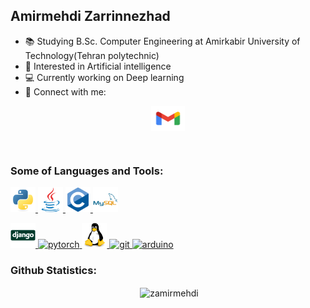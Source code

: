 <!--
### Hi there 👋

**zamirmehdi/zamirmehdi** is a ✨ _special_ ✨ repository because its `README.md` (this file) appears on your GitHub profile.

Here are some ideas to get you started:

- 🔭 I’m currently working on ...
- 🌱 I’m currently learning ...
- 👯 I’m looking to collaborate on ...
- 🤔 I’m looking for help with ...
- 💬 Ask me about ...
- 📫 How to reach me: ...
- 😄 Pronouns: ...
- ⚡ Fun fact: ...
-->


<!-- <h1 align="center">Hi there 👋, I'm Amirmehdi</h1>
<h3 align="center">A passionate AI developer!</h3> -->
## Amirmehdi Zarrinnezhad
- 📚 Studying B.Sc. Computer Engineering at Amirkabir University of Technology(Tehran polytechnic)
- 🧠 Interested in Artificial intelligence
- 💻 Currently working on Deep learning
- 📩 Connect with me:

<!-- #### Connect with me: -->
<p align="center">
<!--   <a href="https://linkedin.com/in/amzarrinnezhad" target="blank"><img align="center" src="https://raw.githubusercontent.com/rahuldkjain/github-profile-readme-generator/master/src/images/icons/Social/linked-in-alt.svg" alt="amzarrinnezhad" height="40" width="53.3" /></a> -->
  <a href="mailto:amzarrinnezhad@gmail.com"><img align="center" src="https://github.com/edent/SuperTinyIcons/blob/master/images/svg/gmail.svg" alt="Email" height="40" width="53.3" /></a>
<!--   <a href="https://instagram.com/_amirmehdy_" target="blank"><img align="center" src="https://raw.githubusercontent.com/rahuldkjain/github-profile-readme-generator/master/src/images/icons/Social/instagram.svg" alt="_amirmehdy_" height="40" width="53.3" /></a> -->
</p>
<br>

### Some of Languages and Tools:
<p align="left"> 
  <a href="https://www.python.org" target="_blank"> <img src="https://raw.githubusercontent.com/devicons/devicon/master/icons/python/python-original.svg" alt="python" width="40" height="40"/> </a> 
  <a href="https://www.java.com" target="_blank"> <img src="https://raw.githubusercontent.com/devicons/devicon/master/icons/java/java-original.svg" alt="java" width="40" height="40"/> </a> 
  <a href="https://www.cprogramming.com/" target="_blank"> <img src="https://raw.githubusercontent.com/devicons/devicon/master/icons/c/c-original.svg" alt="c" width="40" height="40"/> </a>
  <a href="https://www.mysql.com/" target="_blank"> <img src="https://raw.githubusercontent.com/devicons/devicon/master/icons/mysql/mysql-original-wordmark.svg" alt="mysql" width="40" height="40"/> </a> 
  
  <a href="https://www.djangoproject.com/" target="_blank"> <img src="https://raw.githubusercontent.com/devicons/devicon/master/icons/django/django-original.svg" alt="django" width="40" height="40"/> </a>
  <a href="https://pytorch.org/" target="_blank"> <img src="https://www.vectorlogo.zone/logos/pytorch/pytorch-icon.svg" alt="pytorch" width="40" height="40"/> </a>
  <a href="https://www.linux.org/" target="_blank"> <img src="https://raw.githubusercontent.com/devicons/devicon/master/icons/linux/linux-original.svg" alt="linux" width="40" height="40"/> </a> 
  <a href="https://git-scm.com/" target="_blank"> <img src="https://www.vectorlogo.zone/logos/git-scm/git-scm-icon.svg" alt="git" width="40" height="40"/> </a> 
  <a href="https://www.arduino.cc/" target="_blank"> <img src="https://cdn.worldvectorlogo.com/logos/arduino-1.svg" alt="arduino" width="40" height="40"/> </a> 
</p>

<!-- <p><img align="left" src="https://github-readme-stats.vercel.app/api/top-langs?username=zamirmehdi&show_icons=true&locale=en&layout=compact" alt="zamirmehdi" /></p> -->
<!-- <br> -->

### Github Statistics:
<p align="center">&nbsp;<img align="center" src="https://github-readme-stats.vercel.app/api?username=zamirmehdi&show_icons=true&theme=dracula" alt="zamirmehdi" /></p>

